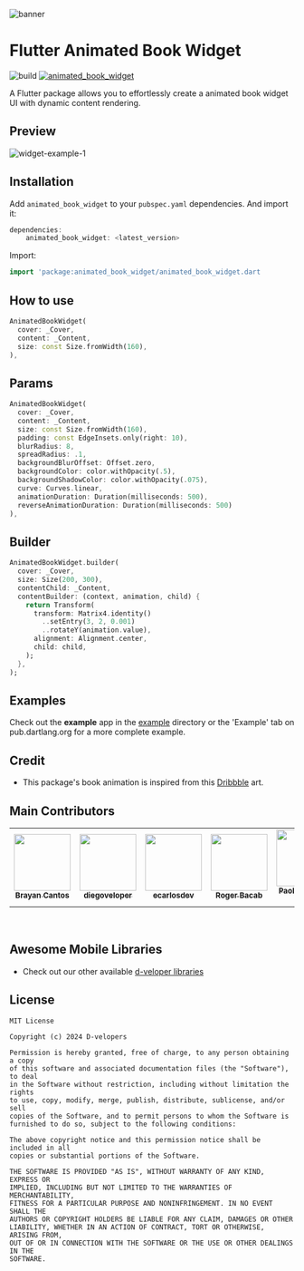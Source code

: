 ![banner](https://i.imgur.com/ppKK1L0.jpeg)

# Flutter Animated Book Widget

![build](https://github.com/the-d-velopers/animated_book_widget/actions/workflows/code_metrics.yml/badge.svg)
[![animated_book_widget](https://img.shields.io/pub/v/animated_book_widget?label=animated_book_widget)](https://pub.dev/packages/animated_book_widget)

A Flutter package allows you to effortlessly create a animated book widget UI with dynamic content rendering.

## Preview

![widget-example-1](https://github.com/the-d-velopers/animated_book_widget/blob/main/screenshots/animated_book_widget.gif?raw=true)

## Installation 
Add `animated_book_widget` to your `pubspec.yaml` dependencies. And import it:

```dart
dependencies:
    animated_book_widget: <latest_version>
```
Import:

```dart
import 'package:animated_book_widget/animated_book_widget.dart
```

## How to use

```dart   
AnimatedBookWidget(
  cover: _Cover,
  content: _Content,
  size: const Size.fromWidth(160),
),
``` 

## Params

```dart   
AnimatedBookWidget(
  cover: _Cover,
  content: _Content,
  size: const Size.fromWidth(160),
  padding: const EdgeInsets.only(right: 10),
  blurRadius: 8,
  spreadRadius: .1,
  backgroundBlurOffset: Offset.zero,
  backgroundColor: color.withOpacity(.5),
  backgroundShadowColor: color.withOpacity(.075),
  curve: Curves.linear,
  animationDuration: Duration(milliseconds: 500),
  reverseAnimationDuration: Duration(milliseconds: 500)
),
``` 

## Builder

```dart   
AnimatedBookWidget.builder(
  cover: _Cover,
  size: Size(200, 300),
  contentChild: _Content,
  contentBuilder: (context, animation, child) {
    return Transform(
      transform: Matrix4.identity()
        ..setEntry(3, 2, 0.001)
        ..rotateY(animation.value),
      alignment: Alignment.center,
      child: child,
    );
  },
);
``` 

## Examples

Check out the **example** app in the [example](example) directory or the 'Example' tab on pub.dartlang.org for a more complete example.

## Credit

- This package's book animation is inspired from this [Dribbble](https://dribbble.com/shots/6607801-) art.

## Main Contributors

<table>
  <tr>
    <td align="center"><a href="https://github.com/br-programmer"><img src="https://avatars.githubusercontent.com/u/30538983?s=100" width="100px;" alt=""/><br /><sub><b>
Brayan Cantos</b></sub></a></td>
    <td align="center"><a href="https://github.com/diegoveloper"><img src="https://avatars.githubusercontent.com/u/4898256?s=100" width="100px;" alt=""/><br /><sub><b>diegoveloper
</b></sub></a></td>
    <td align="center"><a href="https://github.com/ecarlosdev"><img src="https://avatars.githubusercontent.com/u/155333596?s=100" width="100px;" alt=""/><br /><sub><b>ecarlosdev</b></sub></a></td>
    <td align="center"><a href="https://github.com/jesuspedge"><img src="https://avatars.githubusercontent.com/u/74924269?s=100" width="100px;" alt=""/><br /><sub><b>Roger Bacab
</b></sub></a></td>
    <td align="center"><a href="https://github.com/paolojoaquinp"><img src="https://avatars.githubusercontent.com/u/70081671?s=100" width="100px;" alt=""/><br /><sub><b>Paolo Joaquin Pinto</b></sub></a></td>
    <td align="center"><a href="https://github.com/monster555"><img src="https://avatars.githubusercontent.com/u/32662133?s=100" width="100px;" alt=""/><br /><sub><b>Daniel Coyula</b></sub></a></td>
    <td align="center"><a href="https://github.com/williamscafdev"><img src="https://avatars.githubusercontent.com/u/45320786?s=100" width="100px;" alt=""/><br /><sub><b>Williams M. Torres</b></sub></a></td>
  </tr>
</table>
<br/>

## Awesome Mobile Libraries
- Check out our other available [d-veloper libraries](https://github.com/the-d-velopers)


## License

```
MIT License

Copyright (c) 2024 D-velopers

Permission is hereby granted, free of charge, to any person obtaining a copy
of this software and associated documentation files (the "Software"), to deal
in the Software without restriction, including without limitation the rights
to use, copy, modify, merge, publish, distribute, sublicense, and/or sell
copies of the Software, and to permit persons to whom the Software is
furnished to do so, subject to the following conditions:

The above copyright notice and this permission notice shall be included in all
copies or substantial portions of the Software.

THE SOFTWARE IS PROVIDED "AS IS", WITHOUT WARRANTY OF ANY KIND, EXPRESS OR
IMPLIED, INCLUDING BUT NOT LIMITED TO THE WARRANTIES OF MERCHANTABILITY,
FITNESS FOR A PARTICULAR PURPOSE AND NONINFRINGEMENT. IN NO EVENT SHALL THE
AUTHORS OR COPYRIGHT HOLDERS BE LIABLE FOR ANY CLAIM, DAMAGES OR OTHER
LIABILITY, WHETHER IN AN ACTION OF CONTRACT, TORT OR OTHERWISE, ARISING FROM,
OUT OF OR IN CONNECTION WITH THE SOFTWARE OR THE USE OR OTHER DEALINGS IN THE
SOFTWARE.
```
